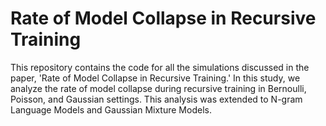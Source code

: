 # Rate of Model Collapse in Recursive Training

This repository contains the code for all the simulations discussed in the paper, 'Rate of Model Collapse in Recursive Training.' In this study, we analyze the rate of model collapse during recursive training in Bernoulli, Poisson, and Gaussian settings. This analysis was extended to N-gram Language Models and Gaussian Mixture Models.
